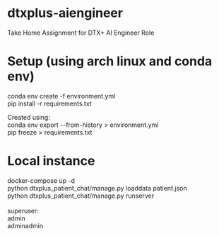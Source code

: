 # dtxplus-aiengineer
Take Home Assignment for DTX+ AI Engineer Role

# Setup (using arch linux and conda env)
conda env create -f environment.yml<br/>
pip install -r requirements.txt<br/>

Created using:<br/>
conda env export --from-history > environment.yml<br/>
pip freeze > requirements.txt<br/>

# Local instance
docker-compose up -d<br/>
python dtxplus_patient_chat/manage.py loaddata patient.json<br/>
python dtxplus_patient_chat/manage.py runserver<br/>
<br/>
superuser:<br/>
admin<br/>
adminadmin<br/>